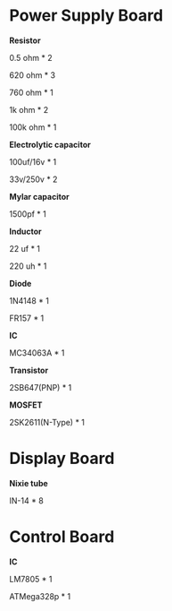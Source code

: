 Power Supply Board
======================

**Resistor**

0.5 ohm * 2

620 ohm * 3

760 ohm * 1

1k ohm * 2

100k ohm * 1

**Electrolytic capacitor**

100uf/16v * 1

33v/250v * 2

**Mylar capacitor**

1500pf * 1

**Inductor**

22 uf * 1

220 uh * 1

**Diode**

1N4148 * 1

FR157 * 1

**IC**

MC34063A * 1

**Transistor**

2SB647(PNP) * 1

**MOSFET**

2SK2611(N-Type) * 1

Display Board
======================

**Nixie tube**

IN-14 * 8

Control Board
======================


**IC**

LM7805 * 1

ATMega328p * 1
